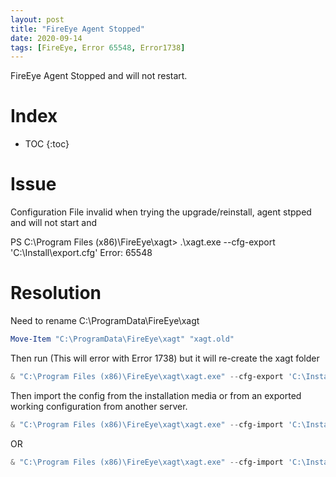 ```yaml
---
layout: post
title: "FireEye Agent Stopped"
date: 2020-09-14
tags: [FireEye, Error 65548, Error1738]
---
```


FireEye Agent Stopped and will not restart.

# Index

* TOC
{:toc}

# Issue

Configuration File invalid when trying the upgrade/reinstall, agent stpped and will not start and

PS C:\Program Files (x86)\FireEye\xagt> .\xagt.exe --cfg-export 'C:\Install\export.cfg'
Error: 65548

# Resolution

Need to rename C:\ProgramData\FireEye\xagt

```powershell
Move-Item "C:\ProgramData\FireEye\xagt" "xagt.old"
```

Then run  (This will error with Error 1738) but it will re-create the xagt folder

```powershell
& "C:\Program Files (x86)\FireEye\xagt\xagt.exe" --cfg-export 'C:\Install\Export.cfg'
```

Then import the config from the installation media or from an exported working configuration from another server.
```powershell
& "C:\Program Files (x86)\FireEye\xagt\xagt.exe" --cfg-import 'C:\Install\GoodConfig.cfg'
```
OR
```powershell
& "C:\Program Files (x86)\FireEye\xagt\xagt.exe" --cfg-import 'C:\Install\agent_config.json'
```